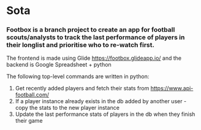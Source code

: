 # Sota

### Footbox is a branch project to create an app for football scouts/analysts to track the last performance of players in their longlist and prioritise who to re-watch first. 

The frontend is made using Glide https://footbox.glideapp.io/ and the backend is Google Spreadsheet + python

The following top-level commands are written in python: 

1) Get recently added players and fetch their stats from https://www.api-football.com/ 
2) If a player instance already exists in the db added by another user - copy the stats to the new player instance
3) Update the last performance stats of players in the db when they finish their game 
